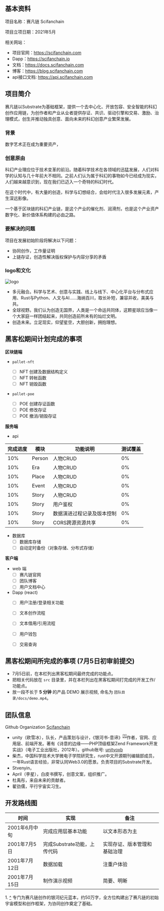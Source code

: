 ## 基本资料

项目名称：赛凡链 Scifanchain

项目立项日期：2021年5月

相关网站：

- 项目官网：https://scifanchain.com
- Dapp：https://scifanchain.io
- 文档：https://docs.scifanchain.com
- 博客：https://blog.scifanchain.com
- api接口文档: https://api.scifanchain.com


## 项目简介

赛凡链以Substrate为基础框架，提供一个去中心化、开放包容、安全智能的科幻创作应用链，为创作者和产业从业者提供存证、共识、驱动引擎和交易、激励、治理模式，创生并推动独具创意、面向未来的科幻创意产业繁荣发展。

### 背景 

数字艺术正在成为重要资产，

### 创意原由

科幻产业理应位于技术变革的前沿。随着科学技术在各领域的迅猛发展，人们对科学的认知与几十年前大不相同。之前人们认为属于科幻的事物如今已经成为现实，人们越来越意识到，现在我们已迈入一个奇特的科幻时代。

在这个时代中，有大量的创造，科学与幻想结合，会给时代注入很多发展元素，产生深远影像。

一个基于区块链的科幻产业链，是这个产业的催化剂、润滑剂，也是这个产业资产数字化、新价值体系构建的必由之路。

### 要解决的问题

项目在发展初始阶段将解决以下问题：

- 协同创作，工作量证明
- 上链存证，创造性解决版权保护与内容分享的矛盾

### logo和文化

<img src="https://github.com/scifanchain/hackathon-2021-summer/blob/main/teams/03-Scifanchain/docs/logo_new.png" alt="logo"/>

- 多元融合。科学与艺术、创意与实践、线上与线下、中心化平台与分布式应用、Rust与Python、人文与AI……海纳百川，取长补短，兼容并收，美美与共。
- 全球视野。我们认为创造无国界，人类是一个命运共同体，这颗星球应当像一个大家庭一样团结起来，共同创造前所未有的灿烂文明。
- 创造未来。立足现实，仰望星空，大胆创新，拥抱理想。

## 黑客松期间计划完成的事项

**区块链端**

- `pallet-nft`

  - [ ] NFT 创建及数据结构定义
  - [ ] NFT 转帐函数
  - [ ] NFT 销毁函数

- `pallet-poe`

  - [ ] POE 创建存证函数
  - [ ] POE 修改存证
  - [ ] POE 撤消/销毁存证

**服务端**

- api

| 完成进度 | 模块 | 功能说明 | 测试覆盖 
| --- | --- | --- | ---
| 10% | Person | 人物CRUD | 0%
| 10% | Era | 人物CRUD | 0%
| 10% | Place | 人物CRUD | 0%
| 10% | Event | 人物CRUD | 0%
| 10% | Story | 人物CRUD | 0%
| 10% | Story | 用户鉴权 | 0%
| 10% | Story | 数据演进过程记录及版本控制 | 0%
| 10% | Story | CORS跨源资源共享 | 0%

- 数据库
  - [ ] 数据库存储
  - [ ] 自动定时备份（对象存储、分布式存储）

**客户端**

- web 端
  - [ ] 赛凡链官网
  - [ ] 团队博客
  - [ ] 用户文档中心 

- Dapp (react)
  - [ ] 用户注册/登录相关功能
  - [ ] 文本创作流程
  - [ ] 文本借用/引用流程
  - [ ] 用户钱包
  - [ ] 交易查询


## 黑客松期间所完成的事项 (7月5日初审前提交)

- 7月5日前，在本栏列出黑客松期间最终完成的功能点。
- 把相关代码放在 `src` 目录里，并在本栏列出在黑客松期间打完成的开发工作/功能点。
- 放一段不长于 **5 分钟** 的产品 DEMO 展示视频, 命名为 `团队目录/docs/demo.mp4`。

## 团队信息

Github Organization [Scifanchain](https://github.com/scifanchain) 

- unity（欧雪冰），队长，产品策划与设计，《银河书-意谛》<sup id="a1">[[1]](#f1)</sup>作者，官网、应用层、前端开发。著有《诗意的边缘——PHP顶级框架Zend Framework开发实战》（电子工业出版社，2012年）。github账号: [unityoxb](https://githubs.com/unityoxb)
- 柴杰，中国科学技术大学微电子学院研究生，rust中文开源期刊编辑部成员，一年Rust语言经验，非常认同Web3.0的愿景。负责项目的Substrate开发。
- Stvenyin，
- April（李星），白皮书撰写，创意文案，组织推广。
- 杜禹彤，来自未来的贡献者。
- 翟劲儒，平行宇宙实习生。

## 开发路线图

| 时间 | 实现 | 备注
| ---| --- | --- |
| 2001年6月中旬 | 完成应用层基本功能 | 以文本形态为主 |
| 2001年7月5日 | 完成Substrate功能，上传代码 | 实现存证、版本管理和基础治理 |
| 2001年7月12日 | 数据加载 | 注重户体验 |
| 2001年7月15日 | 制作演示视频 | 简要、明晰 |

<span id="f1">1. [^](#a1)</span> 专门为赛凡链创作的银河纪元蓝本，约50万字，全方位构建出了赛凡链的初始宇宙模型和创作框架，为协同创作奠定了基础。

